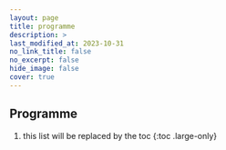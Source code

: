 ```yaml
---
layout: page
title: programme
description: >
last_modified_at: 2023-10-31
no_link_title: false 
no_excerpt: false 
hide_image: false
cover: true
---
```


## Programme

1. this list will be replaced by the toc
{:toc .large-only}
